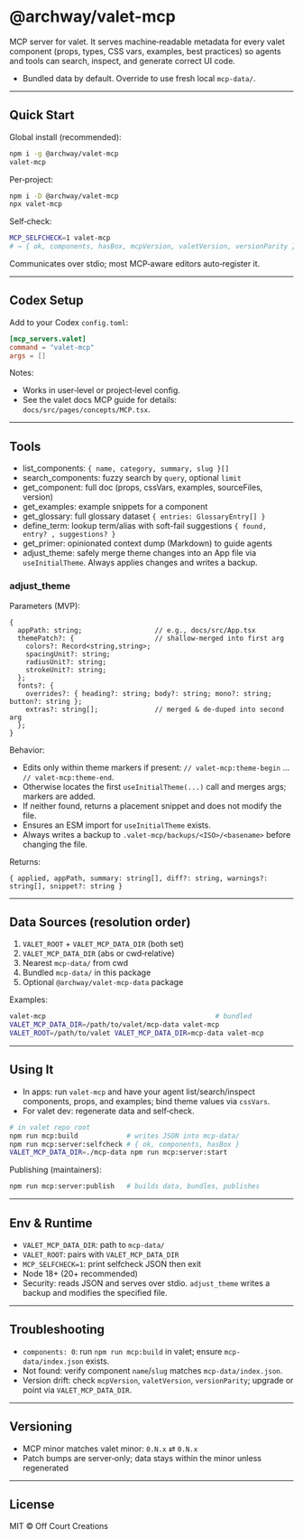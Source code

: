 # @archway/valet-mcp

MCP server for valet. It serves machine‑readable metadata for every valet component (props, types, CSS vars, examples, best practices) so agents and tools can search, inspect, and generate correct UI code.

- Bundled data by default. Override to use fresh local `mcp-data/`.

---

## Quick Start

Global install (recommended):

```bash
npm i -g @archway/valet-mcp
valet-mcp
```

Per‑project:

```bash
npm i -D @archway/valet-mcp
npx valet-mcp
```

Self‑check:

```bash
MCP_SELFCHECK=1 valet-mcp
# → { ok, components, hasBox, mcpVersion, valetVersion, versionParity }
```

Communicates over stdio; most MCP‑aware editors auto‑register it.

---

## Codex Setup

Add to your Codex `config.toml`:

```toml
[mcp_servers.valet]
command = "valet-mcp"
args = []
```

Notes:
- Works in user‑level or project‑level config.
- See the valet docs MCP guide for details: `docs/src/pages/concepts/MCP.tsx`.

---

## Tools

- list_components: `{ name, category, summary, slug }[]`
- search_components: fuzzy search by `query`, optional `limit`
- get_component: full doc (props, cssVars, examples, sourceFiles, version)
- get_examples: example snippets for a component
- get_glossary: full glossary dataset `{ entries: GlossaryEntry[] }`
- define_term: lookup term/alias with soft-fail suggestions `{ found, entry? , suggestions? }`
- get_primer: opinionated context dump (Markdown) to guide agents
- adjust_theme: safely merge theme changes into an App file via `useInitialTheme`. Always applies changes and writes a backup.

### adjust_theme

Parameters (MVP):

```
{
  appPath: string;                  // e.g., docs/src/App.tsx
  themePatch?: {                    // shallow-merged into first arg
    colors?: Record<string,string>;
    spacingUnit?: string;
    radiusUnit?: string;
    strokeUnit?: string;
  };
  fonts?: {
    overrides?: { heading?: string; body?: string; mono?: string; button?: string };
    extras?: string[];              // merged & de-duped into second arg
  };
}
```

Behavior:
- Edits only within theme markers if present: `// valet-mcp:theme-begin` … `// valet-mcp:theme-end`.
- Otherwise locates the first `useInitialTheme(...)` call and merges args; markers are added.
- If neither found, returns a placement snippet and does not modify the file.
- Ensures an ESM import for `useInitialTheme` exists.
- Always writes a backup to `.valet-mcp/backups/<ISO>/<basename>` before changing the file.

Returns:

```
{ applied, appPath, summary: string[], diff?: string, warnings?: string[], snippet?: string }
```

---

## Data Sources (resolution order)

1) `VALET_ROOT` + `VALET_MCP_DATA_DIR` (both set)
2) `VALET_MCP_DATA_DIR` (abs or cwd‑relative)
3) Nearest `mcp-data/` from cwd
4) Bundled `mcp-data/` in this package
5) Optional `@archway/valet-mcp-data` package

Examples:

```bash
valet-mcp                                          # bundled
VALET_MCP_DATA_DIR=/path/to/valet/mcp-data valet-mcp
VALET_ROOT=/path/to/valet VALET_MCP_DATA_DIR=mcp-data valet-mcp
```

---

## Using It

- In apps: run `valet-mcp` and have your agent list/search/inspect components, props, and examples; bind theme values via `cssVars`.
- For valet dev: regenerate data and self‑check.

```bash
# in valet repo root
npm run mcp:build            # writes JSON into mcp-data/
npm run mcp:server:selfcheck # { ok, components, hasBox }
VALET_MCP_DATA_DIR=./mcp-data npm run mcp:server:start
```

Publishing (maintainers):

```bash
npm run mcp:server:publish   # builds data, bundles, publishes
```

---

## Env & Runtime

- `VALET_MCP_DATA_DIR`: path to `mcp-data/`
- `VALET_ROOT`: pairs with `VALET_MCP_DATA_DIR`
- `MCP_SELFCHECK=1`: print selfcheck JSON then exit
- Node 18+ (20+ recommended)
- Security: reads JSON and serves over stdio. `adjust_theme` writes a backup and modifies the specified file.

---

## Troubleshooting

- `components: 0`: run `npm run mcp:build` in valet; ensure `mcp-data/index.json` exists.
- Not found: verify component `name`/`slug` matches `mcp-data/index.json`.
- Version drift: check `mcpVersion`, `valetVersion`, `versionParity`; upgrade or point via `VALET_MCP_DATA_DIR`.

---

## Versioning

- MCP minor matches valet minor: `0.N.x` ⇄ `0.N.x`
- Patch bumps are server‑only; data stays within the minor unless regenerated

---

## License

MIT © Off Court Creations

